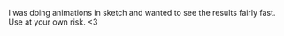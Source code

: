 I was doing animations in sketch and wanted to see the results fairly fast. Use at your own risk. <3
